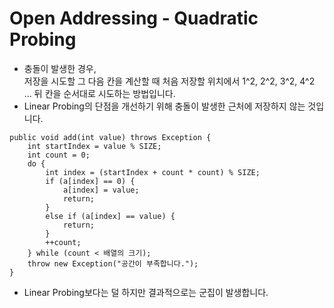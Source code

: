 # Open Addressing - Quadratic Probing
* 충돌이 발생한 경우,<br/>
저장을 시도할 그 다음 칸을 계산할 때 처음 저장할 위치에서 1^2, 2^2, 3^2, 4^2 ... 뒤 칸을 순서대로 시도하는 방법입니다.
* Linear Probing의 단점을 개선하기 위해 충돌이 발생한 근처에 저장하지 않는 것입니다.
```
public void add(int value) throws Exception {
    int startIndex = value % SIZE;
    int count = 0;
    do {
        int index = (startIndex + count * count) % SIZE;
        if (a[index] == 0) {
            a[index] = value;
            return;
        }
        else if (a[index] == value) {
            return;
        }
        ++count;
    } while (count < 배열의 크기);
    throw new Exception("공간이 부족합니다.");
}
```
* Linear Probing보다는 덜 하지만 결과적으로는 군집이 발생합니다.
